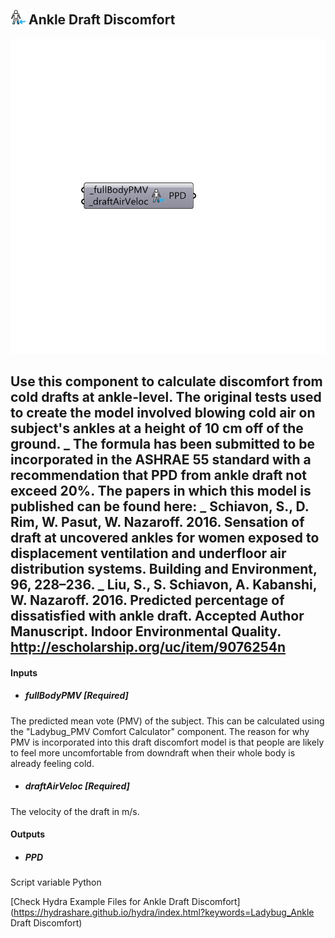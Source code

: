## ![](../../images/icons/Ankle_Draft_Discomfort.png) Ankle Draft Discomfort

![](../../images/components/Ankle_Draft_Discomfort.png)

Use this component to calculate discomfort from cold drafts at ankle-level.  The original tests used to create the model involved blowing cold air on subject's ankles at a height of 10 cm off of the ground.
 _
 The formula has been submitted to be incorporated in the ASHRAE 55 standard with a recommendation that PPD from ankle draft not exceed 20%.  The papers in which this model is published can be found here:
 _
 Schiavon, S., D. Rim, W. Pasut, W. Nazaroff. 2016. Sensation of draft at uncovered ankles for women exposed to displacement ventilation and underfloor air distribution systems. Building and Environment, 96, 228–236.
 _
 Liu, S., S. Schiavon, A. Kabanshi, W. Nazaroff. 2016. Predicted percentage of dissatisfied with ankle draft. Accepted Author Manuscript. Indoor Environmental Quality. http://escholarship.org/uc/item/9076254n
 -
 

#### Inputs
* ##### fullBodyPMV [Required]
The predicted mean vote (PMV) of the subject.  This can be calculated using the "Ladybug_PMV Comfort Calculator" component.  The reason for why PMV is incorporated into this draft discomfort model is that people are likely to feel more uncomfortable from downdraft when their whole body is already feeling cold.
* ##### draftAirVeloc [Required]
The velocity of the draft in m/s.

#### Outputs
* ##### PPD
Script variable Python


[Check Hydra Example Files for Ankle Draft Discomfort](https://hydrashare.github.io/hydra/index.html?keywords=Ladybug_Ankle Draft Discomfort)
